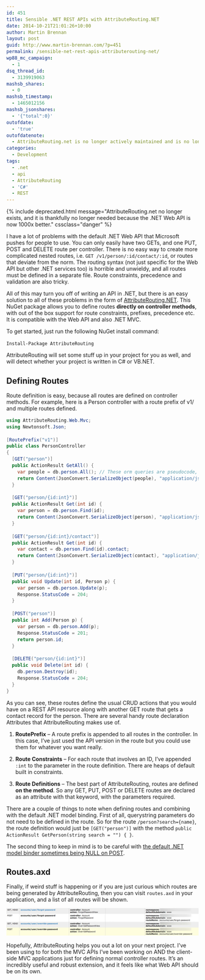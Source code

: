 ```yaml
---
id: 451
title: Sensible .NET REST APIs with AttributeRouting.NET
date: 2014-10-21T21:01:26+10:00
author: Martin Brennan
layout: post
guid: http://www.martin-brennan.com/?p=451
permalink: /sensible-net-rest-apis-attributerouting-net/
wp88_mc_campaign:
  - 1
dsq_thread_id:
  - 3139919063
mashsb_shares:
  - 0
mashsb_timestamp:
  - 1465012156
mashsb_jsonshares:
  - '{"total":0}'
outofdate:
  - 'true'
outofdatenote:
  - AttributeRouting.net is no longer actively maintained and is no longer required. The Web API now has attribute routing by default, and Microsoft have made it fantastic and insanely flexible.
categories:
  - Development
tags:
  - .net
  - api
  - AttributeRouting
  - 'C#'
  - REST
---
```


{% include deprecated.html message="AttributeRouting.net no longer exists, and it is thankfully no longer needed because the .NET Web API is now 1000x better." cssclass="danger" %}

I have a lot of problems with the default .NET Web API that Microsoft pushes for people to use. You can only easily have two GETs, and one PUT, POST and DELETE route per controller. There is no easy way to create more complicated nested routes, i.e. `GET /v1/person/:id/contact/:id`, or routes that deviate from the norm. The routing syntax (not just specific for the Web API but other .NET services too) is horrible and unwieldy, and all routes must be defined in a separate file. Route constraints, precedence and validation are also tricky.

All of this may turn you off of writing an API in .NET, but there is an easy solution to all of these problems in the form of [AttributeRouting.NET](http://attributerouting.net/). This NuGet package allows you to define routes **directly on controller methods**, with out of the box support for route constraints, prefixes, precedence etc. It is compatible with the Web API and also .NET MVC.<!--more-->

To get started, just run the following NuGet install command:

`Install-Package AttributeRouting`

AttributeRouting will set some stuff up in your project for you as well, and will detect whether your project is written in C# or VB.NET.

## Defining Routes

Route definition is easy, because all routes are defined on controller methods. For example, here is a Person controller with a route prefix of v1/ and multiple routes defined.

```csharp
using AttributeRouting.Web.Mvc;
using Newtonsoft.Json;

[RoutePrefix("v1")]
public class PersonController
{
  [GET("person")]
  public ActionResult GetAll() {
    var people = db.person.All(); // These orm queries are pseudocode, your own implementation will dictate.
    return Content(JsonConvert.SerializeObject(people), "application/json");
  }

  [GET("person/{id:int}")]
  public ActionResult Get(int id) {
    var person = db.person.Find(id);
    return Content(JsonConvert.SerializeObject(person), "application/json");
  }

  [GET("person/{id:int}/contact")]
  public ActionResult Get(int id) {
    var contact = db.person.Find(id).contact;
    return Content(JsonConvert.SerializeObject(contact), "application/json");
  }

  [PUT("person/{id:int}")]
  public void Update(int id, Person p) {
    var person = db.person.Update(p);
    Response.StatusCode = 204;
  }

  [POST("person")]
  public int Add(Person p) {
    var person = db.person.Add(p);
    Response.StatusCode = 201;
    return person.id;
  }

  [DELETE("person/{id:int}")]
  public void Delete(int id) {
    db.person.Destroy(id);
    Response.StatusCode = 204;
  }
}
```

As you can see, these routes define the usual CRUD actions that you would have on a REST API resource along with another GET route that gets a contact record for the person. There are several handy route declaration Attributes that AttributeRouting makes use of.

1. **RoutePrefix** &#8211; A route prefix is appended to all routes in the controller. In this case, I&#8217;ve just used the API version in the route but you could use them for whatever you want really.

2. **Route Constraints** &#8211; For each route that involves an ID, I&#8217;ve appended `:int` to the parameter in the route definition. There are heaps of default built in constraints.

3. **Route Definitions** &#8211; The best part of AttributeRouting, routes are defined **on the method**. So any GET, PUT, POST or DELETE routes are declared as an attribute with that keyword, with the parameters required.

There are a couple of things to note when defining routes and combining with the default .NET model binding. First of all, querystring parameters do not need to be defined in the route. So for the route `/person?search={name}`, the route definition would just be `[GET("person")]` with the method `public ActionResult GetPerson(string search = "") { }`.

The second thing to keep in mind is to be careful with [the default .NET model binder sometimes being NULL on POST](http://www.martin-brennan.com/net-mvc-4-model-binding-null-on-post/).

## Routes.axd

Finally, if weird stuff is happening or if you are just curious which routes are being generated by AttributeRouting, then you can visit `routes.axd` in your application, and a list of all routes will be shown.

![attributerouting](/images/attributerouting.jpg)

Hopefully, AttributeRouting helps you out a lot on your next project. I&#8217;ve been using to for both the MVC APIs I&#8217;ve been working on AND the client-side MVC applications just for defining normal controller routes. It&#8217;s an incredibly useful and robust extension, and it feels like what Web API should be on its own.
